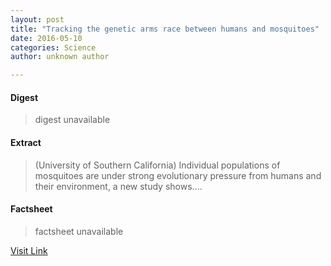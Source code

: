 ```yaml
---
layout: post
title: "Tracking the genetic arms race between humans and mosquitoes"
date: 2016-05-10
categories: Science
author: unknown author

---
```



#### Digest
>digest unavailable

#### Extract
>(University of Southern California) Individual populations of mosquitoes are under strong evolutionary pressure from humans and their environment, a new study shows....

#### Factsheet
>factsheet unavailable

[Visit Link](http://www.eurekalert.org/pub_releases/2015-06/uosc-ttg062515.php)


